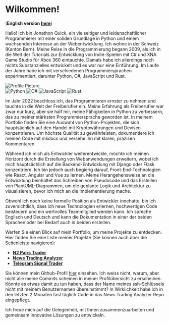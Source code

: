 # Wilkommen!

(**English version [here](/index/)**)

<div class="profile-picture-container">
  <p>Hallo! Ich bin Jonathon Quick, ein vielseitiger und leidenschaftlicher Programmierer mit einer soliden Grundlage in Python und einem wachsenden Interesse an der Webentwicklung. Ich wohne in der Schweiz (Kanton Bern). Meine Reise in die Programmierung begann 2009, als ich in die Welt der Tutorials zur Entwicklung von Indie-Spielen mit C# und XNA Game Studio für Xbox 360 eintauchte. Damals habe ich allerdings noch nichts Substanzielles entwickelt und es war nur eine Einführung. Im Laufe der Jahre habe ich mit verschiedenen Programmiersprachen experimentiert, darunter Python, C#, JavaScript und Rust.</p>
  <img class="profile-picture" 
  alt="Profile Picture" src="/images/profile-picture.jpg">
</div>

<div class="tech-stack">
  <img src="/images/python.png" alt="Python">
  <img src="/images/c-sharp.png" alt="C#">
  <img src="/images/javascript.png" alt="JavaScript">
  <img src="/images/rust.png" alt="Rust">
</div>

Im Jahr 2022 beschloss ich, das Programmieren ernster zu nehmen und tauchte in die Welt der Freiberufler ein. Meine Erfahrung als Freiberufler war zwar nur kurz, aber sie half mir, meine Fähigkeiten in Python zu verbessern, das zu meiner stärksten Programmiersprache geworden ist. In meinem Portfolio finden Sie eine Auswahl von Python-Projekten, die sich hauptsächlich auf den Handel mit Kryptowährungen und Devisen konzentrieren. Um höchste Qualität zu gewährleisten, dokumentiere ich meinen Code mit mkdocs und versehe ihn mit klaren, präzisen Kommentaren.

Während ich mich als Entwickler weiterentwickle, möchte ich meinen Horizont durch die Erstellung von Webanwendungen erweitern, wobei ich mich hauptsächlich auf die Backend-Entwicklung mit Django oder Flask konzentriere. Ich bin jedoch auch begierig darauf, Front-End-Technologien wie React, Angular und Vue zu lernen. Meine Herangehensweise an die Entwicklung beinhaltet das Schreiben von Pseudocode und das Erstellen von PlantUML-Diagrammen, um die geplante Logik und Architektur zu visualisieren, bevor ich mich an die Implementierung mache.

Obwohl ich noch keine formelle Position als Entwickler innehatte, bin ich zuversichtlich, dass ich neue Technologien erlernen, hochwertigen Code beisteuern und ein wertvolles Teammitglied werden kann. Ich spreche Englisch und Deutsch und kann die Dokumentation in einer der beiden Sprachen oder bei Bedarf auch in beiden erstellen.

Werfen Sie einen Blick auf mein Portfolio, um meine Projekte zu entdecken. Hier finden Sie eine Liste meiner Projekte (Sie können auch über die Seitenleiste navigieren):

  - [**N2 Pairs Trader**](projects/n2-pairs-trader-de.md)
  - [**News Trading Analyzer**](projects/news-trading-analyzer-de.md)
  - [**Telegram Signal Trader**](projects/telegram-signal-trader-de.md)

Sie können mein Github-Profil [hier](https://github.com/spliffli) einsehen. Ich weiss nicht, warum, aber nicht alle meine Commits scheinen in meiner Profilübersicht zu erscheinen. Könnte es etwas damit zu tun haben, dass der Name meines ssh-Schlüssels nicht mit meinem Benutzernamen übereinstimmt? In Wirklichkeit habe ich in den letzten 2 Monaten fast täglich Code in das News Trading Analyzer Repo eingepflegt.

Ich freue mich auf die Gelegenheit, mit Ihnen zusammenzuarbeiten und gemeinsam innovative Lösungen zu entwickeln.